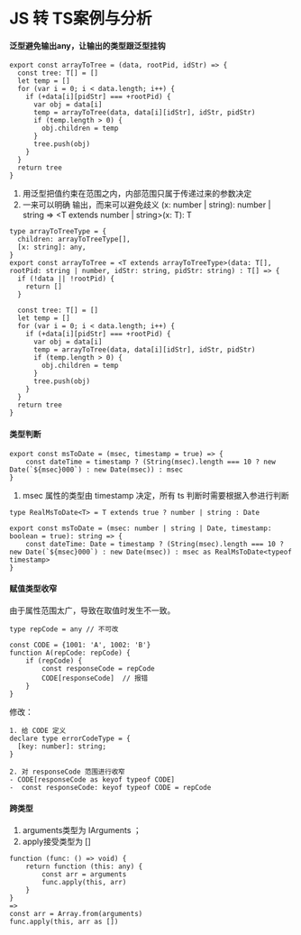 # JS 转 TS案例与分析
#### 泛型避免输出any，让输出的类型跟泛型挂钩

```
export const arrayToTree = (data, rootPid, idStr) => {
  const tree: T[] = []
  let temp = []
  for (var i = 0; i < data.length; i++) {
    if (+data[i][pidStr] === +rootPid) {
      var obj = data[i]
      temp = arrayToTree(data, data[i][idStr], idStr, pidStr)
      if (temp.length > 0) {
        obj.children = temp
      }
      tree.push(obj)
    }
  }
  return tree
}
```
1. 用泛型把值约束在范围之内，内部范围只属于传递过来的参数决定
2. 一来可以明确 输出，而来可以避免歧义
    (x: number | string): number | string => <T extends number | string>(x: T): T
```
type arrayToTreeType = {
  children: arrayToTreeType[],
  [x: string]: any,
}
export const arrayToTree = <T extends arrayToTreeType>(data: T[], rootPid: string | number, idStr: string, pidStr: string) : T[] => {
  if (!data || !rootPid) {
    return []
  }

  const tree: T[] = []
  let temp = []
  for (var i = 0; i < data.length; i++) {
    if (+data[i][pidStr] === +rootPid) {
      var obj = data[i]
      temp = arrayToTree(data, data[i][idStr], idStr, pidStr)
      if (temp.length > 0) {
        obj.children = temp
      }
      tree.push(obj)
    }
  }
  return tree
}
```
#### 类型判断
```
export const msToDate = (msec, timestamp = true) => {
    const dateTime = timestamp ? (String(msec).length === 10 ? new Date(`${msec}000`) : new Date(msec)) : msec
}
```
1. msec 属性的类型由 timestamp 决定，所有 ts 判断时需要根据入参进行判断

```
type RealMsToDate<T> = T extends true ? number | string : Date

export const msToDate = (msec: number | string | Date, timestamp: boolean = true): string => {
    const dateTime: Date = timestamp ? (String(msec).length === 10 ? new Date(`${msec}000`) : new Date(msec)) : msec as RealMsToDate<typeof timestamp>
}
```

#### 赋值类型收窄

由于属性范围太广，导致在取值时发生不一致。
```
type repCode = any // 不可改

const CODE = {1001: 'A', 1002: 'B'}
function A(repCode: repCode) {
    if (repCode) {
        const responseCode = repCode
        CODE[responseCode]  // 报错
    }
}
```
修改：
```
1. 给 CODE 定义
declare type errorCodeType = {
  [key: number]: string;
}

2. 对 responseCode 范围进行收窄
- CODE[responseCode as keyof typeof CODE]
-  const responseCode: keyof typeof CODE = repCode
```

#### 跨类型
1. arguments类型为 IArguments ；
2. apply接受类型为 []
```
function (func: () => void) {
    return function (this: any) {
        const arr = arguments
        func.apply(this, arr)
    }  
}
=> 
const arr = Array.from(arguments)
func.apply(this, arr as [])
```
